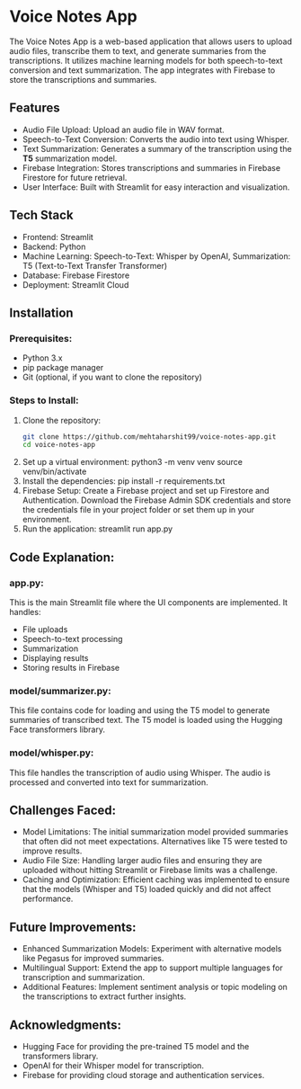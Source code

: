 # Voice Notes App

The Voice Notes App is a web-based application that allows users to upload audio files, transcribe them to text, and generate summaries from the transcriptions. It utilizes machine learning models for both speech-to-text conversion and text summarization. The app integrates with Firebase to store the transcriptions and summaries.

## Features

- Audio File Upload: Upload an audio file in WAV format.
- Speech-to-Text Conversion: Converts the audio into text using Whisper.
- Text Summarization: Generates a summary of the transcription using the **T5** summarization model.
- Firebase Integration: Stores transcriptions and summaries in Firebase Firestore for future retrieval.
- User Interface: Built with Streamlit for easy interaction and visualization.

## Tech Stack

- Frontend: Streamlit
- Backend: Python
- Machine Learning:
   Speech-to-Text: Whisper by OpenAI,
   Summarization: T5 (Text-to-Text Transfer Transformer)
- Database: Firebase Firestore
- Deployment: Streamlit Cloud 

## Installation

### Prerequisites:

- Python 3.x
- pip package manager
- Git (optional, if you want to clone the repository)

### Steps to Install:

1. Clone the repository:
    ```bash
    git clone https://github.com/mehtaharshit99/voice-notes-app.git
    cd voice-notes-app
2. Set up a virtual environment:
    python3 -m venv venv
    source venv/bin/activate
3. Install the dependencies:
    pip install -r requirements.txt
4. Firebase Setup:
    Create a Firebase project and set up Firestore and Authentication.
    Download the Firebase Admin SDK credentials and store the credentials file in your project folder or set them up in your environment.
5. Run the application:
    streamlit run app.py


## Code Explanation:
### app.py:
This is the main Streamlit file where the UI components are implemented. It handles:
- File uploads
- Speech-to-text processing
- Summarization
- Displaying results
- Storing results in Firebase

### model/summarizer.py:
This file contains code for loading and using the T5 model to generate summaries of transcribed text. The T5 model is loaded using the Hugging Face transformers library.

### model/whisper.py:
This file handles the transcription of audio using Whisper. The audio is processed and converted into text for summarization.

## Challenges Faced:
- Model Limitations: The initial summarization model provided summaries that often did not meet expectations. Alternatives like T5 were tested to improve results.
- Audio File Size: Handling larger audio files and ensuring they are uploaded without hitting Streamlit or Firebase limits was a challenge.
- Caching and Optimization: Efficient caching was implemented to ensure that the models (Whisper and T5) loaded quickly and did not affect performance.

## Future Improvements:
- Enhanced Summarization Models: Experiment with alternative models like Pegasus for improved summaries.
- Multilingual Support: Extend the app to support multiple languages for transcription and summarization.
- Additional Features: Implement sentiment analysis or topic modeling on the transcriptions to extract further insights.

## Acknowledgments:
- Hugging Face for providing the pre-trained T5 model and the transformers library.
- OpenAI for their Whisper model for transcription.
- Firebase for providing cloud storage and authentication services.
    

